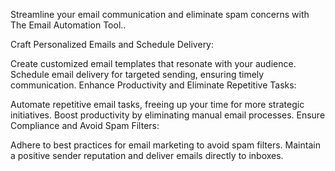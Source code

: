 Streamline your email communication and eliminate spam concerns with The Email Automation Tool..

Craft Personalized Emails and Schedule Delivery:

Create customized email templates that resonate with your audience.
Schedule email delivery for targeted sending, ensuring timely communication.
Enhance Productivity and Eliminate Repetitive Tasks:

Automate repetitive email tasks, freeing up your time for more strategic initiatives.
Boost productivity by eliminating manual email processes.
Ensure Compliance and Avoid Spam Filters:

Adhere to best practices for email marketing to avoid spam filters.
Maintain a positive sender reputation and deliver emails directly to inboxes.
